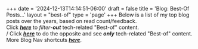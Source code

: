 +++
date = '2024-12-13T14:14:51-06:00'
draft = false
title = 'Blog: Best-Of Posts...'
layout = "best-of"
type = 'page'
+++
Below is a list of my top blog posts over the years, based on read count/feedback. <br />
Click [***here***](https://julianwest.me/Blog/best-of-no-tech/) to *filter*-***out*** tech-related "Best-of" content. <br >/
Click [***here***](https://julianwest.me/Blog/best-of-tech/) to do the opposite and see ***only*** tech-related "Best-of" content.
More Blog Nav shortcuts [***here***](https://julianwest.me/Blog/nav-tips/).
